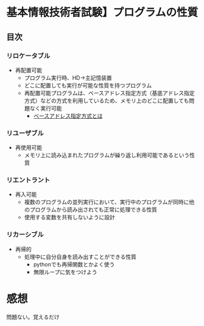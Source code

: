 # 基本情報技術者試験】プログラムの性質
## 目次
### リロケータブル
  - 再配置可能
    - プログラム実行時、HD->主記憶装置
    - どこに配置しても実行が可能な性質を持つプログラム
    - 再配置可能プログラムは、ベースアドレス指定方式（基底アドレス指定方式）などの方式を利用しているため、メモリ上のどこに配置しても問題なく実行可能
      - [ベースアドレス指定方式とは](/Users/nakayama/Desktop/private/til/基本情報関連/アドレス指定方式.md)
### リユーザブル
- 再使用可能
  - メモリ上に読み込まれたプログラムが繰り返し利用可能であるという性質
### リエントラント
- 再入可能
  - 複数のプログラムの並列実行において、実行中のプログラムが同時に他のプログラムから読み出されても正常に処理できる性質
  - 使用する変数を共有しないように設計
### リカーシブル
- 再帰的
  - 処理中に自分自身を読み出すことができる性質
    - pythonでも再帰関数とかよく使う
    - 無限ループに気をつけよう
# 感想
問題ない。覚えるだけ